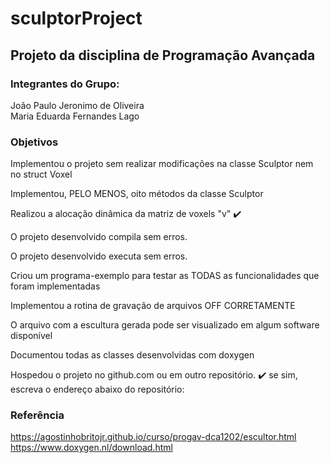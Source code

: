 # sculptorProject

## Projeto da disciplina de Programação Avançada
### Integrantes do Grupo: <br>
  João Paulo Jeronimo de Oliveira <br>
  Maria Eduarda Fernandes Lago

### Objetivos

  Implementou o projeto sem realizar modificações na classe Sculptor nem no struct Voxel

  Implementou, PELO MENOS, oito métodos da classe Sculptor

  Realizou a alocação dinâmica da matriz de voxels "v" :heavy_check_mark:

  O projeto desenvolvido compila sem erros.

  O projeto desenvolvido executa sem erros.

  Criou um programa-exemplo para testar as TODAS as funcionalidades que foram implementadas

  Implementou a rotina de gravação de arquivos OFF CORRETAMENTE

  O arquivo com a escultura gerada pode ser visualizado em algum software disponível

  Documentou todas as classes desenvolvidas com doxygen

  Hospedou o projeto no github.com ou em outro repositório. :heavy_check_mark:
se sim, escreva o endereço abaixo do repositório: 




### Referência
https://agostinhobritojr.github.io/curso/progav-dca1202/escultor.html <br>
https://www.doxygen.nl/download.html
